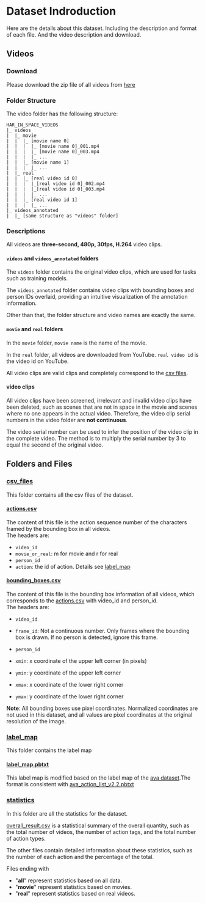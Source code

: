 # Dataset Indroduction
Here are the details about this dataset. Including the description and format of each file. And the video description and download.

## Videos

### Download
Please download the zip file of all videos from [here](https://drive.google.com/file/d/1E8WBvKzWOEYbKwQw7qGeoN8fI0OrwQDl/view?usp=sharing)

### Folder Structure
The video folder has the following structure:

```
HAR_IN_SPACE_VIDEOS
|_ videos
|  |_ movie
|  |  |_ [movie name 0]
|  |  |  |_ [movie name 0]_001.mp4
|  |  |  |_ [movie name 0]_003.mp4
|  |  |  |_ ...
|  |  |_ [movie name 1]
|  |  |  |_ ...
|  |_ real
|  |  |_ [real video id 0]
|  |  |  |_[real video id 0]_002.mp4
|  |  |  |_[real video id 0]_003.mp4
|  |  |  |_ ...
|  |  |_ [real video id 1]
|  |  |  |_ ...
|_ videos_annotated
|  |_ [same structure as "videos" folder]
```
### Descriptions
All videos are **three-second, 480p, 30fps, H.264** video clips.  

#### `videos` and `videos_annotated` folders
The `videos` folder contains the original video clips, which are used for tasks such as training models.


The `videos_annotated` folder contains video clips with bounding boxes and person IDs overlaid, providing an intuitive visualization of the annotation information.

Other than that, the folder structure and video names are exactly the same.

#### `movie` and `real` folders
In the `movie` folder, `movie name` is the name of the movie. 

In the `real` folder, all videos are downloaded from YouTube. `real video id` is the video id on YouTube. 

All video clips are valid clips and completely correspond to the [csv files](csv_files).

#### video clips
All video clips have been screened, irrelevant and invalid video clips have been deleted, such as scenes that are not in space in the movie and scenes where no one appears in the actual video. Therefore, the video clip serial numbers in the video folder are **not continuous**. 

The video serial number can be used to infer the position of the video clip in the complete video. The method is to multiply the serial number by 3 to equal the second of the original video.

## Folders and Files

### [csv_files](csv_files/)
This folder contains all the csv files of the dataset.
#### [actions.csv](csv_files/actions.csv)
The content of this file is the action sequence number of the characters framed by the bounding box in all videos.  
The headers are:
- `video_id`
- `movie_or_real`: m for movie and r for real
- `person_id`
- `action`: the id of action. Details see [label_map](Dataset/label_map/label_map.pbtxt)

#### [bounding_boxes.csv](csv_files/bounding_boxes.csv)
The content of this file is the bounding box information of all videos, which corresponds to the [actions.csv](Dataset/csv_files/actions.csv) with video_id and person_id.  
The headers are:
- `video_id`
- `frame_id`: Not a continuous number. Only frames where the bounding box is drawn. If no person is detected, ignore this frame.
- `person_id`
- `xmin`: x coordinate of the upper left corner (in pixels)

- `ymin`: y coordinate of the upper left corner

- `xmax`: x coordinate of the lower right corner

- `ymax`: y coordinate of the lower right corner

**Note**: All bounding boxes use pixel coordinates. Normalized coordinates are not used in this dataset, and all values ​​are pixel coordinates at the original resolution of the image.


### [label_map](label_map/)
This folder contains the label map
#### [label_map.pbtxt](label_map/label_map.pbtxt)
This label map is modified based on the label map of the [ava dataset](https://research.google.com/ava/index.html).The format is consistent with [ava_action_list_v2.2.pbtxt](https://research.google.com/ava/download/ava_action_list_v2.2.pbtxt)

### [statistics](statistics/)
In this folder are all the statistics for the dataset.

[overall_result.csv](statistics/overall_result.csv) is a statistical summary of the overall quantity, such as the total number of videos, the number of action tags, and the total number of action types.

The other files contain detailed information about these statistics, such as the number of each action and the percentage of the total.

Files ending with 
- "**all**" represent statistics based on all data.
- "**movie**" represent statistics based on movies. 
- "**real**" represent statistics based on real videos.